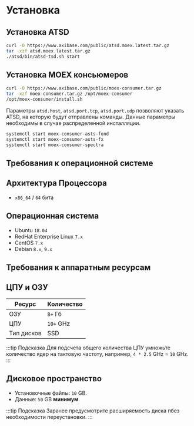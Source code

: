 # Установка

## Установка ATSD

```bash
curl -O https://www.axibase.com/public/atsd.moex.latest.tar.gz
tar -xzf atsd.moex.latest.tar.gz
./atsd/bin/atsd-tsd.sh start
```

## Установка MOEX консьюмеров

```bash
curl -O https://www.axibase.com/public/moex-consumer.tar.gz
tar -xzf moex-consumer.tar.gz /opt/moex-consumer
/opt/moex-consumer/install.sh
```

Параметры `atsd.host`, `atsd.port.tcp`, `atsd.port.udp` позволяют указать ATSD, на которую будут отправлены команды. Данные параметры необходимы в случае распределенной инсталляции.

```bash
systemctl start moex-consumer-asts-fond
systemctl start moex-consumer-asts-fx
systemctl start moex-consumer-spectra
```

## Требования к операционной системе

## Архитектура Процессора

* `x86_64` / `64` бита

## Операционная система

* Ubuntu `18.04`
* RedHat Enterprise Linux `7.x`
* CentOS `7.x`
* Debian `8.x`, `9.x`

## Требования к аппаратным ресурсам

## ЦПУ и ОЗУ

| Ресурс | Количество
| --- | :--- |
| ОЗУ | `8+` Гб |
| ЦПУ | `10+` GHz |
| Тип дисков | SSD |

:::tip Подсказка
Для подсчета общего количества ЦПУ умножьте количество ядер на тактовую частоту, например, `4 * 2.5` GHz = `10` GHz.
:::

## Дисковое пространство

* Установочные файлы: `10` GB.
* Данные: `50` GB **минимум**.

:::tip Подсказка
Заранее предусмотрите расширяемость диска пбез необходимости переустановки.
:::

